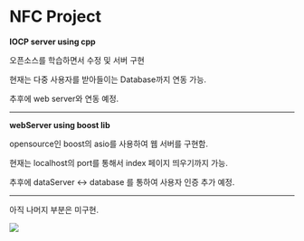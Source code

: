 # NFC Project
__IOCP server using cpp__

오픈소스를 학습하면서 수정 및 서버 구현

현재는 다중 사용자를 받아들이는 Database까지 연동 가능.

추후에 web server와 연동 예정.

------------------------------------

__webServer using boost lib__

opensource인 boost의 asio를 사용하여 웹 서버를 구현함.

현재는 localhost의 port를 통해서 index 페이지 띄우기까지 가능.

추후에 dataServer <-> database 를 통하여 사용자 인증 추가 예정.

------------------------------------

아직 나머지 부분은 미구현.

<div>
<img src="https://user-images.githubusercontent.com/37291245/61940052-a1411980-afcf-11e9-9828-fdb00f019dc5.PNG">
</div>
